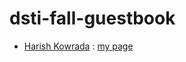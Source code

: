 # dsti-fall-guestbook

* [Harish Kowrada](https://github.com/hkowrada) : [my page](pages/Harish.md)
